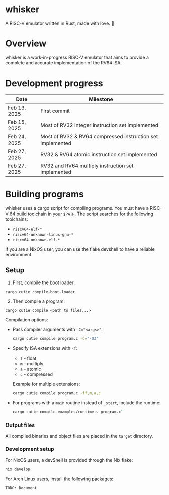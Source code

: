 # whisker

A RISC-V emulator written in Rust, made with love. 💜

# Overview

whisker is a work-in-progress RISC-V emulator that aims to provide a complete and accurate implementation of the RV64 ISA.

# Development progress

| Date         | Milestone                                                  |
| ------------ | ---------------------------------------------------------- |
| Feb 13, 2025 | First commit                                               |
| Feb 15, 2025 | Most of RV32 Integer instruction set implemented           |
| Feb 24, 2025 | Most of RV32 & RV64 compressed instruction set implemented |
| Feb 27, 2025 | RV32 & RV64 atomic instruction set implemented             |
| Feb 27, 2025 | RV32 and RV64 multiply instruction set implemented         |

# Building programs

whisker uses a cargo script for compiling programs. You must have a RISC-V 64 build toolchain in your `$PATH`. The script searches for the following toolchains:
- `riscv64-elf-*`
- `riscv64-unknown-linux-gnu-*`
- `riscv64-unknown-elf-*`

If you are a NixOS user, you can use the flake devshell to have a reliable environment.

## Setup

1. First, compile the boot loader:
```sh
cargo cutie compile-boot-loader
```

2. Then compile a program:
```
cargo cutie compile <path to files...>
```

Compilation options:
- Pass compiler arguments with `-C="<args>"`:
	```sh
	cargo cutie compile program.c -C="-O3"
	```
- Specify ISA extensions with `-f`:
	- `f` - float
	- `m` - multiply
	- `a` - atomic
	- `c` - compressed

	Example for multiple extensions:
	```sh
	cargo cutie compile program.c -ff,m,a,c
	```
- For programs with a `main` routine instead of `_start`, include the runtime:
	```sh
	cargo cutie compile examples/runtime.s program.c`
	```

### Output files

All compiled binaries and object files are placed in the `target` directory.

### Development setup

For NixOS users, a devShell is provided through the Nix flake:
```sh
nix develop
```

For Arch Linux users, install the following packages:
```
TODO: Document
```
